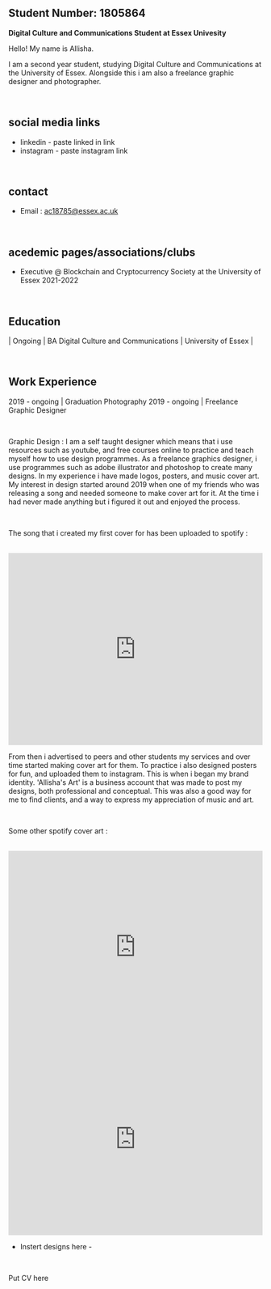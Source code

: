 ## Student Number: 1805864

**Digital Culture and Communications Student at Essex Univesity**  

Hello! My name is Allisha. 

I am a second year student, studying Digital Culture and Communications at the University of Essex. Alongside this i am also a freelance graphic designer and photographer.

<br>

## social media links
- linkedin  - paste linked in link 
- instagram - paste instagram link 

<br>

## contact
- Email : ac18785@essex.ac.uk

<br>

## acedemic pages/associations/clubs
- Executive @ Blockchain and Cryptocurrency Society at the University of Essex 2021-2022

<br>

## Education

| Ongoing | BA Digital Culture and Communications | University of Essex |

<br>

## Work Experience

2019 - ongoing | Graduation Photography
2019 - ongoing | Freelance Graphic Designer

<br>

Graphic Design : I am a self taught designer which means that i use resources such as youtube, and free courses online to practice and teach myself how to use design programmes. As a freelance graphics designer, i use programmes such as adobe illustrator and photoshop to create many designs. In my experience i have made logos, posters, and music cover art. My interest in design started around 2019 when one of my friends who was releasing a song and needed someone to make cover art for it. At the time i had never made anything but i figured it out and enjoyed the process. 

<br>

The song that i created my first cover for has been uploaded to spotify : 

<br>

<iframe src="https://open.spotify.com/embed/track/5bpZdKUtJEFXHFDFKXAiYU?utm_source=generator" width="100%" height="380" frameBorder="0" allowfullscreen="" allow="autoplay; clipboard-write; encrypted-media; fullscreen; picture-in-picture"></iframe>

<br>

From then i advertised to peers and other students my services and over time started making cover art for them. To practice i also designed posters for fun, and uploaded them to instagram. This is when i began my brand identity. 'Allisha's Art' is a business account that was made to post my designs, both professional and conceptual. This was also a good way for me to find clients, and a way to express my appreciation of music and art.

<br>

Some other spotify cover art  :

<br>

<iframe src="https://open.spotify.com/embed/track/3HzBZvA2Ur7hqbOy0g6aYa?utm_source=generator" width="100%" height="380" frameBorder="0" allowfullscreen="" allow="autoplay; clipboard-write; encrypted-media; fullscreen; picture-in-picture"></iframe>

<br>

<iframe src="https://open.spotify.com/embed/track/7scDupeuVYCZHJwdiM4EyL?utm_source=generator" width="100%" height="380" frameBorder="0" allowfullscreen="" allow="autoplay; clipboard-write; encrypted-media; fullscreen; picture-in-picture"></iframe>

<br>

- Instert designs here -

<br>

Put CV here 

